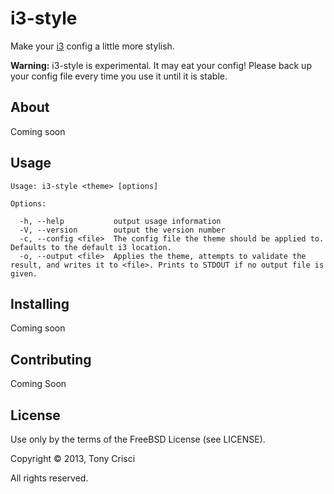 # i3-style

Make your [i3](http://i3wm.org) config a little more stylish.

**Warning:** i3-style is experimental. It may eat your config! Please back up
your config file every time you use it until it is stable.

## About

Coming soon

## Usage

    Usage: i3-style <theme> [options]

    Options:

      -h, --help           output usage information
      -V, --version        output the version number
      -c, --config <file>  The config file the theme should be applied to. Defaults to the default i3 location.
      -o, --output <file>  Applies the theme, attempts to validate the result, and writes it to <file>. Prints to STDOUT if no output file is given.

## Installing

Coming soon

## Contributing

Coming Soon

## License

Use only by the terms of the FreeBSD License (see LICENSE).

Copyright © 2013, Tony Crisci

All rights reserved.
